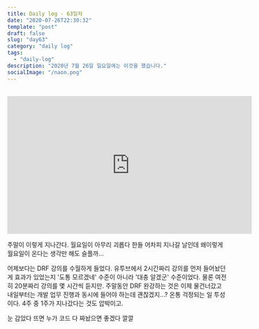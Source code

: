 ```yaml
---
title: Daily log - 63일차
date: "2020-07-26T22:30:32"
template: "post"
draft: false
slug: "day63"
category: "daily log"
tags:
  - "daily-log"
description: "2020년 7월 26일 일요일에는 이것을 했습니다."
socialImage: "/naon.png"
---
```


<br>

<iframe width="560" height="315" src="https://www.youtube.com/embed/fhbUFvoDev4" frameborder="0" allow="accelerometer; autoplay; encrypted-media; gyroscope; picture-in-picture" allowfullscreen></iframe>

주말이 이렇게 지나간다. 월요일이 아무리 괴롭다 한들 어차피 지나갈 날인데 왜이렇게 월요일이 온다는 생각만 해도 슬플까...

어제보다는 DRF 강의를 수월하게 들었다. 유투브에서 2시간짜리 강의를 먼저 들어놨던 게 효과가 있었는지 '도통 모르겠네' 수준이 아니라 '대충 알겠군' 수준이었다. 물론 여전히 20분짜리 강의를 몇 시간씩 듣지만. 주말동안 DRF 완강하는 것은 이제 물건너갔고 내일부터는 개발 업무 진행과 동시에 들어야 하는데 괜찮겠지...? 온통 걱정되는 일 투성이다. 4주 중 1주가 지나갔다는 것도 압박이고.

눈 감았다 뜨면 누가 코드 다 짜놨으면 좋겠다 깔깔
